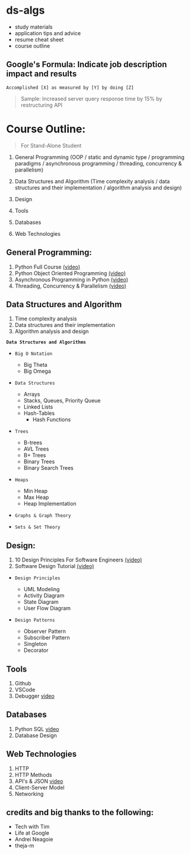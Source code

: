 # ds-algs
- study materials
- application tips and advice
- resume cheat sheet
- course outline

## Google's Formula: Indicate job description impact and results
`Accomplished [X] as measured by [Y] by doing [Z]`

> Sample: Increased server query response time by 15% by restructuring API


# Course Outline:
 > For Stand-Alone Student
1. General Programming (OOP / static and dynamic type / programming paradigms / asynchronous programming / threading, concurrency & parallelism)

2. Data Structures and Algorithm (Time complexity analysis / data structures and their implementation / algorithm analysis and design)

3. Design

4. Tools

5. Databases

6. Web Technologies


## General Programming:

 1. Python Full Course [(video)](https://www.youtube.com/watch?v=sxTmJE4k0ho&t=21606s)
 2. Python Object Oriented Programming [(video)](https://www.youtube.com/watch?v=JeznW_7DlB0&t=2349s)
 3. Asynchronous Programming in Python [(video)](https://www.youtube.com/watch?v=t5Bo1Je9EmE&t=748s)
 4. Threading, Concurrency & Parallelism [(video)](https://www.youtube.com/watch?v=olYdb0DdGtM&t=2s)

## Data Structures and Algorithm

 1. Time complexity analysis
 2. Data structures and their implementation
 3. Algorithm analysis and design

**`Data Structures and Algorithms`**
- `Big O Notation`
  - Big Theta
  - Big Omega

- `Data Structures`
	- Arrays
	- Stacks, Queues, Priority Queue
	- Linked Lists
	- Hash-Tables
		- Hash Functions

- `Trees`
	- B-trees
	- AVL Trees
	- B+ Trees
	- Binary Trees
	- Binary Search Trees

- `Heaps`
	- Min Heap
	- Max Heap
	- Heap Implementation

- `Graphs & Graph Theory`
- `Sets & Set Theory`


## Design:

 1. 10 Design Principles For Software Engineers [(video)](https://www.youtube.com/watch?v=XQzEo1qag4A&t=1s)
 2. Software Design Tutorial [(video)](https://www.youtube.com/watch?v=FLtqAi7WNBY&t=1s)

- `Design Principles`
	- UML Modeling
	- Activity Diagram
	- State Diagram
	- User Flow Diagram

 - `Design Patterns`
	 - Observer Pattern
	 - Subscriber Pattern
	 - Singleton
	 - Decorator

## Tools

 1. Github
 2. VSCode
 3. Debugger [video](https://www.youtube.com/watch?v=7qZBwhSlfOo)

## Databases

 1. Python SQL [video](https://www.youtube.com/watch?v=3vsC05rxZ8c)
 2. Database Design

## Web Technologies

 1. HTTP
 2. HTTP Methods
 3. API's & JSON [video](https://www.youtube.com/watch?v=GMppyAPbLYk&t=769s)
 4. Client-Server Model
 5. Networking



## credits and big thanks to the following:
- Tech with Tim
- Life at Google
- Andrei Neagoie
- theja-m
